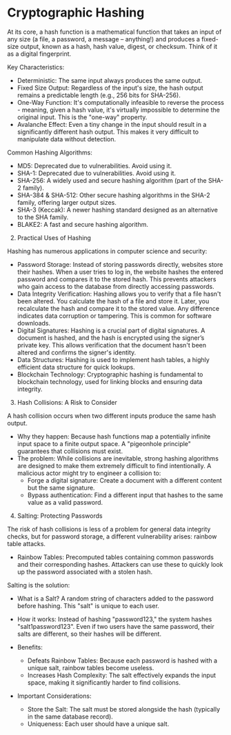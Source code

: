 # Cryptographic Hashing

At its core, a hash function is a mathematical function that takes an input of any size (a file, a password, a message – anything!) and produces a fixed-size output, known as a hash, hash value, digest, or checksum. Think of it as a digital fingerprint.

Key Characteristics:

- Deterministic:  The same input always produces the same output.
-   Fixed Size Output: Regardless of the input's size, the hash output remains a predictable length (e.g., 256 bits for SHA-256).
-   One-Way Function: It's computationally infeasible to reverse the process - meaning, given a hash value, it's virtually impossible to determine the original input. This is the "one-way" property.
-   Avalanche Effect:  Even a tiny change in the input should result in a significantly different hash output.  This makes it very difficult to manipulate data without detection.


Common Hashing Algorithms:

-   MD5:  Deprecated due to vulnerabilities.  Avoid using it.
-   SHA-1:  Deprecated due to vulnerabilities. Avoid using it.
-   SHA-256: A widely used and secure hashing algorithm (part of the SHA-2 family).
-   SHA-384 & SHA-512:  Other secure hashing algorithms in the SHA-2 family, offering larger output sizes.
-   SHA-3 (Keccak): A newer hashing standard designed as an alternative to the SHA family.
-   BLAKE2: A fast and secure hashing algorithm.


2. Practical Uses of Hashing

Hashing has numerous applications in computer science and security:

-    Password Storage: Instead of storing passwords directly, websites store their hashes.  When a user tries to log in, the website hashes the entered password and compares it to the stored hash. This prevents attackers who gain access to the database from directly accessing passwords.
-   Data Integrity Verification: Hashing allows you to verify that a file hasn't been altered. You calculate the hash of a file and store it. Later, you recalculate the hash and compare it to the stored value. Any difference indicates data corruption or tampering.  This is common for software downloads.
-   Digital Signatures: Hashing is a crucial part of digital signatures.  A document is hashed, and the hash is encrypted using the signer’s private key.  This allows verification that the document hasn't been altered and confirms the signer's identity.
-   Data Structures: Hashing is used to implement hash tables, a highly efficient data structure for quick lookups.
-   Blockchain Technology: Cryptographic hashing is fundamental to blockchain technology, used for linking blocks and ensuring data integrity.


3. Hash Collisions: A Risk to Consider

A hash collision occurs when two different inputs produce the same hash output.

-   Why they happen: Because hash functions map a potentially infinite input space to a finite output space.  A "pigeonhole principle" guarantees that collisions must exist.
-   The problem: While collisions are inevitable, strong hashing algorithms are designed to make them extremely difficult to find intentionally.  A malicious actor might try to engineer a collision to:
    -   Forge a digital signature: Create a document with a different content but the same signature.
    -   Bypass authentication: Find a different input that hashes to the same value as a valid password.



4. Salting: Protecting Passwords

The risk of hash collisions is less of a problem for general data integrity checks, but for password storage,  a different vulnerability arises: rainbow table attacks.

-   Rainbow Tables: Precomputed tables containing common passwords and their corresponding hashes. Attackers can use these to quickly look up the password associated with a stolen hash.


Salting is the solution:

-   What is a Salt?  A random string of characters added to the password before hashing. This "salt" is unique to each user.
-   How it works: Instead of hashing "password123," the system hashes "salt1password123".  Even if two users have the same password, their salts are different, so their hashes will be different.
-   Benefits:
    -   Defeats Rainbow Tables:  Because each password is hashed with a unique salt, rainbow tables become useless.
    -   Increases Hash Complexity:  The salt effectively expands the input space, making it significantly harder to find collisions.

-   Important Considerations:
     -  Store the Salt:  The salt must be stored alongside the hash (typically in the same database record).
     -  Uniqueness:  Each user should have a unique salt.

